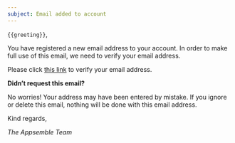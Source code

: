 ```yaml
---
subject: Email added to account
---
```


`{{greeting}}`,

You have registered a new email address to your account. In order to make full use of this email, we
need to verify your email address.

Please click [this link](/{{url}}) to verify your email address.

**Didn’t request this email?**

No worries! Your address may have been entered by mistake. If you ignore or delete this email,
nothing will be done with this email address.

Kind regards,

_The Appsemble Team_
